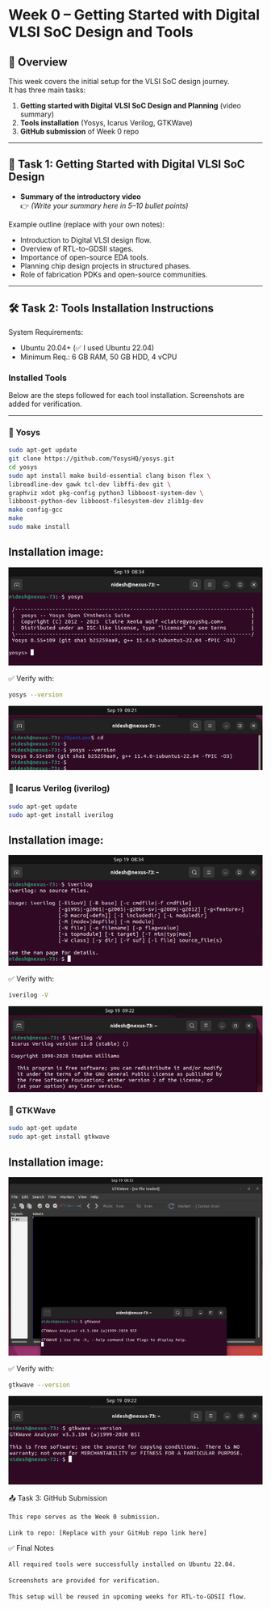 # Week 0 – Getting Started with Digital VLSI SoC Design and Tools

## 📌 Overview
This week covers the initial setup for the VLSI SoC design journey.  
It has three main tasks:
1. **Getting started with Digital VLSI SoC Design and Planning** (video summary)  
2. **Tools installation** (Yosys, Icarus Verilog, GTKWave)  
3. **GitHub submission** of Week 0 repo  

---

## 📝 Task 1: Getting Started with Digital VLSI SoC Design
- **Summary of the introductory video**  
  👉 *(Write your summary here in 5–10 bullet points)*  

Example outline (replace with your own notes):  
- Introduction to Digital VLSI design flow.  
- Overview of RTL-to-GDSII stages.  
- Importance of open-source EDA tools.  
- Planning chip design projects in structured phases.  
- Role of fabrication PDKs and open-source communities.  

---

## 🛠️ Task 2: Tools Installation Instructions

System Requirements:  
- Ubuntu 20.04+ (✅ I used Ubuntu 22.04)  
- Minimum Req.: 6 GB RAM, 50 GB HDD, 4 vCPU

### Installed Tools
Below are the steps followed for each tool installation. Screenshots are added for verification.

---

### 🔹 Yosys
```bash
sudo apt-get update
git clone https://github.com/YosysHQ/yosys.git
cd yosys
sudo apt install make build-essential clang bison flex \
libreadline-dev gawk tcl-dev libffi-dev git \
graphviz xdot pkg-config python3 libboost-system-dev \
libboost-python-dev libboost-filesystem-dev zlib1g-dev
make config-gcc
make
sudo make install
```
## Installation image:
  ![yosys](images/01Yosys.png)

✅ Verify with:
```bash
yosys --version
```
   ![yosys](images/01Yosys_version.png)
   
### 🔹 Icarus Verilog (iverilog)
```bash
sudo apt-get update
sudo apt-get install iverilog
```
## Installation image:
  ![yosys](images/02iverilog.png)

✅ Verify with:
```bash
iverilog -V
```
  ![yosys](images/02iverilog_version.png)

### 🔹 GTKWave
```bash
sudo apt-get update
sudo apt-get install gtkwave
```
## Installation image:
  ![yosys](images/03gtkwave.png)
  
✅ Verify with:
```bash
gtkwave --version
```
  ![yosys](images/03gtkwave_version.png)


📤 Task 3: GitHub Submission

    This repo serves as the Week 0 submission.

    Link to repo: [Replace with your GitHub repo link here]

✅ Final Notes

    All required tools were successfully installed on Ubuntu 22.04.

    Screenshots are provided for verification.

    This setup will be reused in upcoming weeks for RTL-to-GDSII flow.

